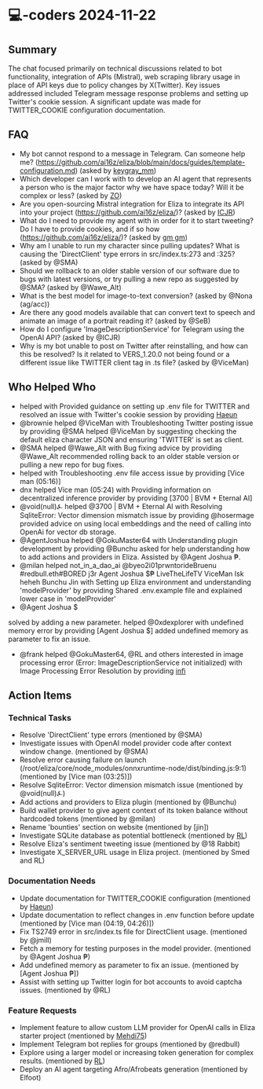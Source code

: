 # 💻-coders 2024-11-22

## Summary
The chat focused primarily on technical discussions related to bot functionality, integration of APIs (Mistral), web scraping library usage in place of API keys due to policy changes by X(Twitter). Key issues addressed included Telegram message response problems and setting up Twitter's cookie session. A significant update was made for TWITTER_COOKIE configuration documentation.

## FAQ
- My bot cannot respond to a message in Telegram. Can someone help me? (https://github.com/ai16z/eliza/blob/main/docs/guides/template-configuration.md) (asked by [keygray_mm](00:01))
- Which developer can I work with to develop an AI agent that represents a person who is the major factor why we have space today? Will it be complex or less? (asked by [ZO](01:43))
- Are you open-sourcing Mistral integration for Eliza to integrate its API into your project (https://github.com/ai16z/eliza/)? (asked by [ICJR](01:13))
- What do I need to provide my agent with in order for it to start tweeting? Do I have to provide cookies, and if so how (https://github.com/ai16z/eliza/)? (asked by [gm gm](01:27))
- Why am I unable to run my character since pulling updates? What is causing the 'DirectClient' type errors in src/index.ts:273 and :325? (asked by @SMA)
- Should we rollback to an older stable version of our software due to bugs with latest versions, or try pulling a new repo as suggested by @SMA? (asked by @Wawe_Alt)
- What is the best model for image-to-text conversion? (asked by @Nona (ag/acc))
- Are there any good models available that can convert text to speech and animate an image of a portrait reading it? (asked by @SeB)
- How do I configure 'ImageDescriptionService' for Telegram using the OpenAI API? (asked by @ICJR)
- Why is my bot unable to post on Twitter after reinstalling, and how can this be resolved? Is it related to VERS_1.20.0 not being found or a different issue like TWITTER client tag in .ts file? (asked by @ViceMan)

## Who Helped Who
-  helped  with Provided guidance on setting up .env file for TWITTER and resolved an issue with Twitter's cookie session by providing [Haeun](01:59)
- @brownie helped @ViceMan with Troubleshooting Twitter posting issue by providing @SMA helped @ViceMan by suggesting checking the default eliza character JSON and ensuring 'TWITTER' is set as client.
- @SMA helped @Wawe_Alt with Bug fixing advice by providing @Wawe_Alt recommended rolling back to an older stable version or pulling a new repo for bug fixes.
-  helped  with Troubleshooting .env file access issue by providing [Vice man (05:16)]
- dnx helped Vice man (05:24) with Providing information on decentralized inference provider by providing [3700 | BVM + Eternal AI]
- @void(null)⍼ helped @3700 | BVM + Eternal AI with Resolving SqliteError: Vector dimension mismatch issue by providing @hosermage provided advice on using local embeddings and the need of calling into OpenAi for vector db storage.
- @AgentJoshua helped @GokuMaster64 with Understanding plugin development by providing @Bunchu asked for help understanding how to add actions and providers in Eliza. Assisted by @Agent Joshua ₱.
- @milan helped not_in_a_dao_ai @byeo2i01prwntorideBruenu #redbull.eth#BORED j3r Agent Joshua $₱ LiveTheLifeTV ViceMan Isk heheh Bunchu Jin with Setting up Eliza environment and understanding 'modelProvider' by providing Shared .env.example file and explained lower case in 'modelProvider'
- @Agent Joshua $

solved by adding a new parameter. helped @0xdexplorer with undefined memory error by providing [Agent Joshua $] added undefined memory as parameter to fix an issue.
- @frank helped @GokuMaster64, @RL and others interested in image processing error (Error: ImageDescriptionService not initialized) with Image Processing Error Resolution by providing [infi](09:41)

## Action Items

### Technical Tasks
- Resolve 'DirectClient' type errors (mentioned by @SMA)
- Investigate issues with OpenAI model provider code after context window change. (mentioned by @SMA)
- Resolve error causing failure on launch (/root/eliza/core/node_modules/onnxruntime-node/dist/binding.js:9:1) (mentioned by [Vice man (03:25)])
- Resolve SqliteError: Vector dimension mismatch issue (mentioned by @void(null)⍼)
- Add actions and providers to Eliza plugin (mentioned by @Bunchu)
- Build wallet provider to give agent context of its token balance without hardcoded tokens (mentioned by @milan)
- Rename 'bounties' section on website (mentioned by [jin])
- Investigate SQLite database as potential bottleneck (mentioned by [RL](09:34))
- Resolve Eliza's sentiment tweeting issue (mentioned by @18 Rabbit)
- Investigate X_SERVER_URL usage in Eliza project. (mentioned by Smed and RL)

### Documentation Needs
- Update documentation for TWITTER_COOKIE configuration (mentioned by [Haeun](01:59))
- Update documentation to reflect changes in .env function before update (mentioned by [Vice man (04:19, 04:26)])
- Fix TS2749 error in src/index.ts file for DirectClient usage. (mentioned by @jmill)
- Fetch a memory for testing purposes in the model provider. (mentioned by @Agent Joshua ₱)
- Add undefined memory as parameter to fix an issue. (mentioned by [Agent Joshua ₱])
- Assist with setting up Twitter login for bot accounts to avoid captcha issues. (mentioned by @RL)

### Feature Requests
- Implement feature to allow custom LLM provider for OpenAI calls in Eliza starter project (mentioned by [Mehdi75](02:05))
- Implement Telegram bot replies for groups (mentioned by @redbull)
- Explore using a larger model or increasing token generation for complex results. (mentioned by [RL](09:35))
- Deploy an AI agent targeting Afro/Afrobeats generation (mentioned by Elfoot)